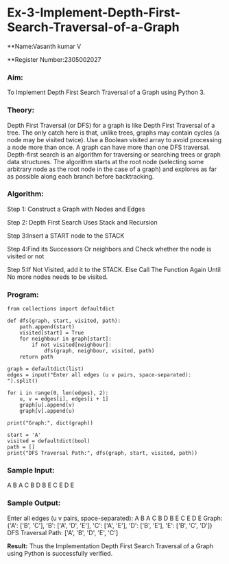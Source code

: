 # Ex-3-Implement-Depth-First-Search-Traversal-of-a-Graph

**Name:Vasanth kumar V

**Register Number:2305002027

### Aim:
To Implement Depth First Search Traversal of a Graph using Python 3.

### Theory:

Depth First Traversal (or DFS) for a graph is like Depth First Traversal of a tree. 
The only catch here is that, unlike trees, graphs may contain cycles (a node may be visited twice). 
Use a Boolean visited array to avoid processing a node more than once. 
A graph can have more than one DFS traversal. Depth-first search is an algorithm for traversing or searching trees or graph data structures. 
The algorithm starts at the root node (selecting some arbitrary node as the root node in the case of a graph) and explores as far as possible along each branch before backtracking. 

### Algorithm:

Step 1: Construct a Graph with Nodes and Edges

Step 2: Depth First Search Uses Stack and Recursion

Step 3:Insert a START node to the STACK

Step 4:Find its Successors Or neighbors and Check whether the node is visited or not

Step 5:If Not Visited, add it to the STACK. Else Call The Function Again Until No more nodes needs to be visited.


### Program:
```
from collections import defaultdict

def dfs(graph, start, visited, path):
    path.append(start)
    visited[start] = True
    for neighbour in graph[start]:
        if not visited[neighbour]:
            dfs(graph, neighbour, visited, path)
    return path

graph = defaultdict(list)
edges = input("Enter all edges (u v pairs, space-separated): ").split()

for i in range(0, len(edges), 2):
    u, v = edges[i], edges[i + 1]
    graph[u].append(v)
    graph[v].append(u)

print("Graph:", dict(graph))

start = 'A'
visited = defaultdict(bool)
path = []
print("DFS Traversal Path:", dfs(graph, start, visited, path))

```

### Sample Input:
A B
A C
B D
B E
C E
D E

### Sample Output:

Enter all edges (u v pairs, space-separated): A B A C B D B E C E D E
Graph: {'A': ['B', 'C'], 'B': ['A', 'D', 'E'], 'C': ['A', 'E'], 'D': ['B', 'E'], 'E': ['B', 'C', 'D']}
DFS Traversal Path: ['A', 'B', 'D', 'E', 'C']

**Result:**
Thus the  Implementation Depth First Search Traversal of a Graph using Python is successfully verified.
